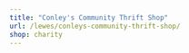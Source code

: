 ```yaml
---
title: "Conley's Community Thrift Shop"
url: /lewes/conleys-community-thrift-shop/
shop: charity
---
```


